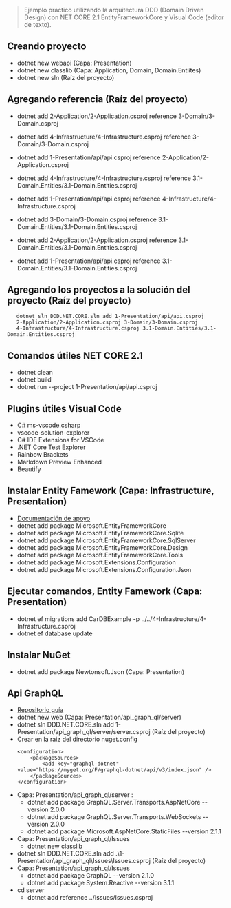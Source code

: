 > Ejemplo practico utilizando la arquitectura DDD (Domain Driven Design) con NET CORE 2.1 EntityFrameworkCore y Visual Code (editor de texto).

## Creando proyecto 

 - dotnet new webapi   (Capa: Presentation)
 - dotnet new classlib  (Capa: Application, Domain, Domain.Entiites)
 - dotnet new sln  (Raíz del proyecto)   

## Agregando referencia (Raíz del proyecto)     
   
   - dotnet add 2-Application/2-Application.csproj reference
   3-Domain/3-Domain.csproj
   
   - dotnet add 4-Infrastructure/4-Infrastructure.csproj reference
   3-Domain/3-Domain.csproj
   
   - dotnet add 1-Presentation/api/api.csproj reference
   2-Application/2-Application.csproj

   - dotnet add 4-Infrastructure/4-Infrastructure.csproj reference 3.1-Domain.Entities/3.1-Domain.Entities.csproj

   - dotnet add 1-Presentation/api/api.csproj reference
   4-Infrastructure/4-Infrastructure.csproj
   
   - dotnet add 3-Domain/3-Domain.csproj reference 3.1-Domain.Entities/3.1-Domain.Entities.csproj
  
   - dotnet add 2-Application/2-Application.csproj reference 3.1-Domain.Entities/3.1-Domain.Entities.csproj

   - dotnet add 1-Presentation/api/api.csproj reference 3.1-Domain.Entities/3.1-Domain.Entities.csproj
   
## Agregando los proyectos a la solución del proyecto (Raíz del proyecto) 

       dotnet sln DDD.NET.CORE.sln add 1-Presentation/api/api.csproj
       2-Application/2-Application.csproj 3-Domain/3-Domain.csproj
       4-Infrastructure/4-Infrastructure.csproj 3.1-Domain.Entities/3.1-Domain.Entities.csproj

 ## Comandos útiles NET CORE 2.1    
  
  - dotnet clean
  - dotnet build
  - dotnet run --project 1-Presentation/api/api.csproj
     
 ##   Plugins útiles Visual Code 

  -  C# ms-vscode.csharp   
  -  vscode-solution-explorer   
  -  C# IDE Extensions for VSCode
  -  .NET Core Test Explorer
  -  Rainbow Brackets
  -  Markdown Preview Enhanced
  -  Beautify

 ## Instalar Entity Famework (Capa: Infrastructure, Presentation)

  - [Documentación de apoyo](https://docs.microsoft.com/en-us/ef/core/get-started/install/)
  - dotnet add package Microsoft.EntityFrameworkCore
  - dotnet add package Microsoft.EntityFrameworkCore.Sqlite
  - dotnet add package Microsoft.EntityFrameworkCore.SqlServer
  - dotnet add package Microsoft.EntityFrameworkCore.Design
  - dotnet add package Microsoft.EntityFrameworkCore.Tools
  - dotnet add package Microsoft.Extensions.Configuration
  - dotnet add package Microsoft.Extensions.Configuration.Json

## Ejecutar comandos, Entity Famework (Capa: Presentation)

  - dotnet ef migrations add CarDBExample -p ../../4-Infrastructure/4-Infrastructure.csproj 
  - dotnet ef database update

## Instalar NuGet 

  - dotnet add package Newtonsoft.Json (Capa: Presentation)

## Api GraphQL 
  - [Repositorio guía](https://github.com/thedull/GraphQLWorkshop/tree/0_1_Initial)
  - dotnet new web (Capa: Presentation/api_graph_ql/server)
  - dotnet sln DDD.NET.CORE.sln add 1-Presentation/api_graph_ql/server/server.csproj (Raíz del proyecto)
  - Crear en la raiz del directorio nuget.config
    ```
    <configuration>
        <packageSources>
            <add key="graphql-dotnet" value="https://myget.org/F/graphql-dotnet/api/v3/index.json" />
        </packageSources>
    </configuration>
    ```
  - Capa: Presentation/api_graph_ql/server :
    - dotnet add package GraphQL.Server.Transports.AspNetCore --version 2.0.0
    - dotnet add package GraphQL.Server.Transports.WebSockets --version 2.0.0
    - dotnet add package Microsoft.AspNetCore.StaticFiles --version 2.1.1
  - Capa: Presentation/api_graph_ql/Issues
    - dotnet new classlib
  - dotnet sln DDD.NET.CORE.sln add .\1-Presentation\api_graph_ql\Issues\Issues.csproj (Raíz del proyecto)
  - Capa: Presentation/api_graph_ql/Issues
    - dotnet add package GraphQL --version 2.1.0
    - dotnet add package System.Reactive --version 3.1.1
  - cd server
    - dotnet add reference ../Issues/Issues.csproj
  